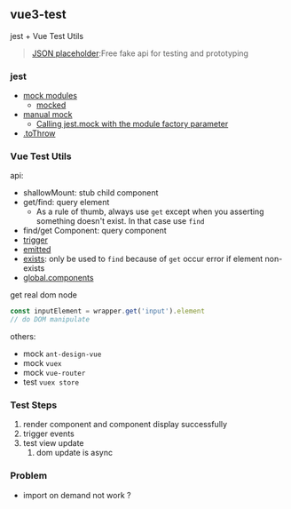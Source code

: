 ## vue3-test

jest + Vue Test Utils

> [JSON placeholder](https://jsonplaceholder.typicode.com/):Free fake api for testing and prototyping

### jest
* [mock modules](https://jestjs.io/docs/mock-functions#mocking-modules)
  * [mocked](https://kulshekhar.github.io/ts-jest/docs/guides/test-helpers/#mockedtitem-t-deep--false)
* [manual mock](https://jestjs.io/docs/manual-mocks)
  * [Calling jest.mock with the module factory parameter](https://jestjs.io/docs/es6-class-mocks#calling-jestmock-with-the-module-factory-parameter)
* [.toThrow](https://jestjs.io/docs/expect#tothrowerror)

### Vue Test Utils

api:
* shallowMount: stub child component
* get/find: query element
  * As a rule of thumb, always use `get` except when you asserting something doesn't exist. In that case use `find`
* find/get Component: query component
* [trigger](https://test-utils.vuejs.org/api/#trigger)
* [emitted](https://test-utils.vuejs.org/api/#emitted)
* [exists](https://test-utils.vuejs.org/api/#exists): only be used to `find` because of `get` occur error if element non-exists
* [global.components](https://test-utils.vuejs.org/api/#global-components)

get real dom node
```js
const inputElement = wrapper.get('input').element
// do DOM manipulate
```

others: 
* mock `ant-design-vue`
* mock `vuex`
* mock `vue-router`
* test `vuex store`

### Test Steps
1. render component and component display successfully
2. trigger events
3. test view update
   1. dom update is async
   
### Problem
* import on demand not work ?
